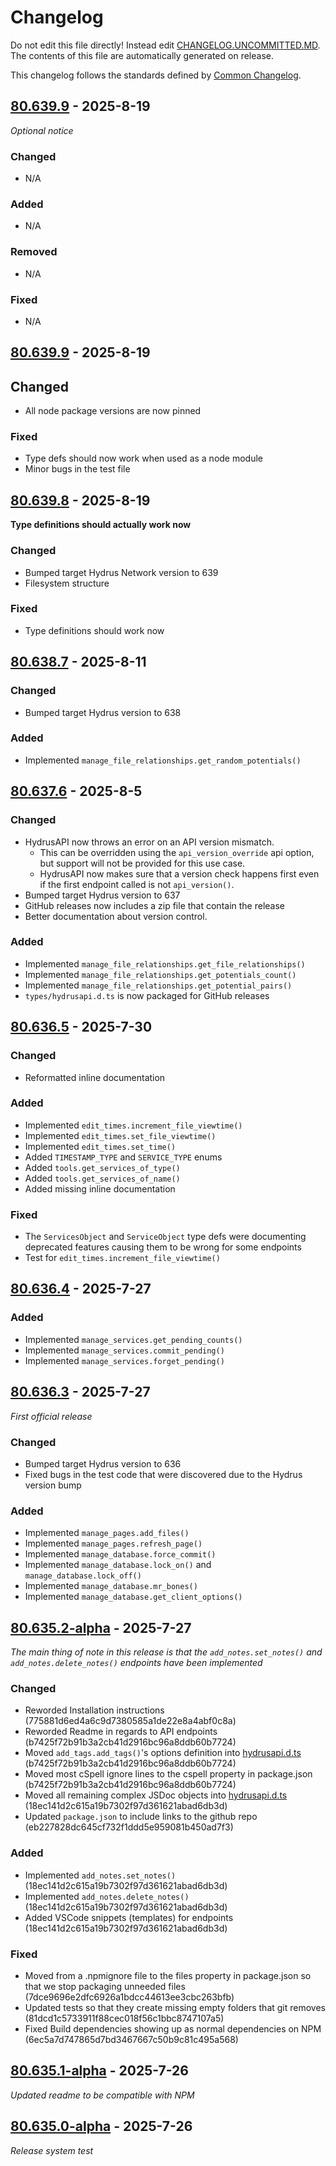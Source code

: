 # Changelog

Do not edit this file directly! Instead edit [CHANGELOG.UNCOMMITTED.MD](./CHANGELOG.UNCOMMITTED.MD).
The contents of this file are automatically generated on release.

This changelog follows the standards defined by [Common Changelog](https://common-changelog.org/).

<!-- insert_point -->

## [80.639.9](https://github.com/shadownetdev1/HydrusAPI/releases/tag/80.639.9) - 2025-8-19

<!--
    DO NOT change the insert_point and version lines above.
    This note, "_Optional notice_" (if unchanged), and any unused groups should be removed before release.
    Reference https://common-changelog.org/ for formatting.
    Make sure to attribute all authors. Ideally by linking to their GitHub profile with their name as the text.
    [shadownetdev1](https://github.com/shadownetdev1) for example.
-->

_Optional notice_

### Changed

- N/A

### Added

- N/A

### Removed

- N/A

### Fixed

- N/A


## [80.639.9](https://github.com/shadownetdev1/HydrusAPI/releases/tag/80.639.9) - 2025-8-19

## Changed

- All node package versions are now pinned

### Fixed

- Type defs should now work when used as a node module
- Minor bugs in the test file


## [80.639.8](https://github.com/shadownetdev1/HydrusAPI/releases/tag/80.639.8) - 2025-8-19

__Type definitions should actually work now__

### Changed

- Bumped target Hydrus Network version to 639
- Filesystem structure

### Fixed

- Type definitions should work now


## [80.638.7](https://github.com/shadownetdev1/HydrusAPI/releases/tag/80.638.7) - 2025-8-11

### Changed

- Bumped target Hydrus version to 638

### Added

- Implemented `manage_file_relationships.get_random_potentials()`


## [80.637.6](https://github.com/shadownetdev1/HydrusAPI/releases/tag/80.637.6) - 2025-8-5

### Changed

- HydrusAPI now throws an error on an API version mismatch.
  - This can be overridden using the `api_version_override` api option, but support will not be provided for this use case.
  - HydrusAPI now makes sure that a version check happens first even if the first endpoint called is not `api_version()`.
- Bumped target Hydrus version to 637
- GitHub releases now includes a zip file that contain the release
- Better documentation about version control.

### Added

- Implemented `manage_file_relationships.get_file_relationships()`
- Implemented `manage_file_relationships.get_potentials_count()`
- Implemented `manage_file_relationships.get_potential_pairs()`
- `types/hydrusapi.d.ts` is now packaged for GitHub releases


## [80.636.5](https://github.com/shadownetdev1/HydrusAPI/releases/tag/80.636.5) - 2025-7-30

### Changed

- Reformatted inline documentation

### Added

- Implemented `edit_times.increment_file_viewtime()`
- Implemented `edit_times.set_file_viewtime()`
- Implemented `edit_times.set_time()`
- Added `TIMESTAMP_TYPE` and `SERVICE_TYPE` enums
- Added `tools.get_services_of_type()`
- Added `tools.get_services_of_name()`
- Added missing inline documentation

### Fixed

- The `ServicesObject` and `ServiceObject` type defs were documenting deprecated features causing them to be wrong for some endpoints
- Test for `edit_times.increment_file_viewtime()`


## [80.636.4](https://github.com/shadownetdev1/HydrusAPI/releases/tag/80.636.4) - 2025-7-27

### Added

- Implemented `manage_services.get_pending_counts()`
- Implemented `manage_services.commit_pending()`
- Implemented `manage_services.forget_pending()`


## [80.636.3](https://github.com/shadownetdev1/HydrusAPI/releases/tag/80.636.3) - 2025-7-27

_First official release_

### Changed

- Bumped target Hydrus version to 636
- Fixed bugs in the test code that were discovered due to the Hydrus version bump

### Added

- Implemented `manage_pages.add_files()`
- Implemented `manage_pages.refresh_page()`
- Implemented `manage_database.force_commit()`
- Implemented `manage_database.lock_on()` and `manage_database.lock_off()`
- Implemented `manage_database.mr_bones()`
- Implemented `manage_database.get_client_options()`


## [80.635.2-alpha](https://github.com/shadownetdev1/HydrusAPI/releases/tag/80.635.2-alpha) - 2025-7-27

_The main thing of note in this release is that the `add_notes.set_notes()` and `add_notes.delete_notes()` endpoints have been implemented_

### Changed

- Reworded Installation instructions (775881d6ed4a6c9d7380585a1de22e8a4abf0c8a)
- Reworded Readme in regards to API endpoints (b7425f72b91b3a2cb41d2916bc96a8ddb60b7724)
- Moved `add_tags.add_tags()`'s options definition into [hydrusapi.d.ts](/types/hydrusapi.d.ts) (b7425f72b91b3a2cb41d2916bc96a8ddb60b7724)
- Moved most cSpell ignore lines to the cspell property in package.json (b7425f72b91b3a2cb41d2916bc96a8ddb60b7724)
- Moved all remaining complex JSDoc objects into [hydrusapi.d.ts](/types/hydrusapi.d.ts) (18ec141d2c615a19b7302f97d361621abad6db3d)
- Updated `package.json` to include links to the github repo (eb227828dc645cf732f1ddd5e959081b450ad7f3)

### Added

- Implemented `add_notes.set_notes()` (18ec141d2c615a19b7302f97d361621abad6db3d)
- Implemented `add_notes.delete_notes()` (18ec141d2c615a19b7302f97d361621abad6db3d)
- Added VSCode snippets (templates) for endpoints (18ec141d2c615a19b7302f97d361621abad6db3d)

### Fixed

- Moved from a .npmignore file to the files property in package.json so that we stop packaging unneeded files (7dce9696e2dfc6926a1bdcc44613ee3cbc263bfb)
- Updated tests so that they create missing empty folders that git removes (81dcd1c5733911f88cec018f56c1bbc8747107a5)
- Fixed Build dependencies showing up as normal dependencies on NPM (6ec5a7d747865d7bd3467667c50b9c81c495a568)


## [80.635.1-alpha](https://github.com/shadownetdev1/HydrusAPI/releases/tag/80.635.1-alpha) - 2025-7-26

_Updated readme to be compatible with NPM_


## [80.635.0-alpha](https://github.com/shadownetdev1/HydrusAPI/releases/tag/80.635.0-alpha) - 2025-7-26

_Release system test_
